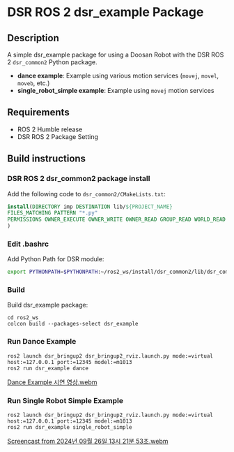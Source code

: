 <!-- DSR Test Package Description -->
# DSR ROS 2 dsr_example Package

## Description

A simple dsr_example package for using a Doosan Robot with the DSR ROS 2 `dsr_common2` Python package.

- **dance example**: Example using various motion services (`movej`, `movel`, `moveb`, etc.)
- **single_robot_simple example**: Example using `movej` motion services

## Requirements

- ROS 2 Humble release
- DSR ROS 2 Package Setting

## Build instructions

### DSR ROS 2 dsr_common2 package install

Add the following code to `dsr_common2/CMakeLists.txt`:

```cmake
install(DIRECTORY imp DESTINATION lib/${PROJECT_NAME}
FILES_MATCHING PATTERN "*.py"
PERMISSIONS OWNER_EXECUTE OWNER_WRITE OWNER_READ GROUP_READ WORLD_READ
)
```

### Edit .bashrc
Add Python Path for DSR module:
```bash
export PYTHONPATH=$PYTHONPATH:~/ros2_ws/install/dsr_common2/lib/dsr_common2/imp
```

### Build
Build dsr_example package:
```shell
cd ros2_ws
colcon build --packages-select dsr_example
```

### Run Dance Example
```shell
ros2 launch dsr_bringup2 dsr_bringup2_rviz.launch.py mode:=virtual host:=127.0.0.1 port:=12345 model:=m1013
ros2 run dsr_example dance
```
[Dance Example 시연 영상.webm](https://github.com/user-attachments/assets/19cf76fe-81c6-442c-90ae-ef4b49af17c0)


### Run Single Robot Simple Example
```shell
ros2 launch dsr_bringup2 dsr_bringup2_rviz.launch.py mode:=virtual host:=127.0.0.1 port:=12345 model:=m1013
ros2 run dsr_example single_robot_simple
```

[Screencast from 2024년 09월 26일 13시 21분 53초.webm](https://github.com/user-attachments/assets/c9b19447-0f7e-42b2-824a-a744db24079e)

